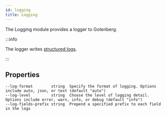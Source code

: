 ```yaml
---
id: logging
title: Logging
---
```


The Logging module provides a logger to Gotenberg.

:::info

The logger writes [structured logs](https://www.sumologic.com/glossary/structured-logging/#:~:text=Structured%20logging%20is%20the%20practice,data%20sets%20rather%20than%20text.).

:::

## Properties

```
--log-format        string  Specify the format of logging. Options include auto, json, or text (default "auto")
--log-level         string  Choose the level of logging detail. Options include error, warn, info, or debug (default "info")
--log-fields-prefix string  Prepend a specified prefix to each field in the logs
```
